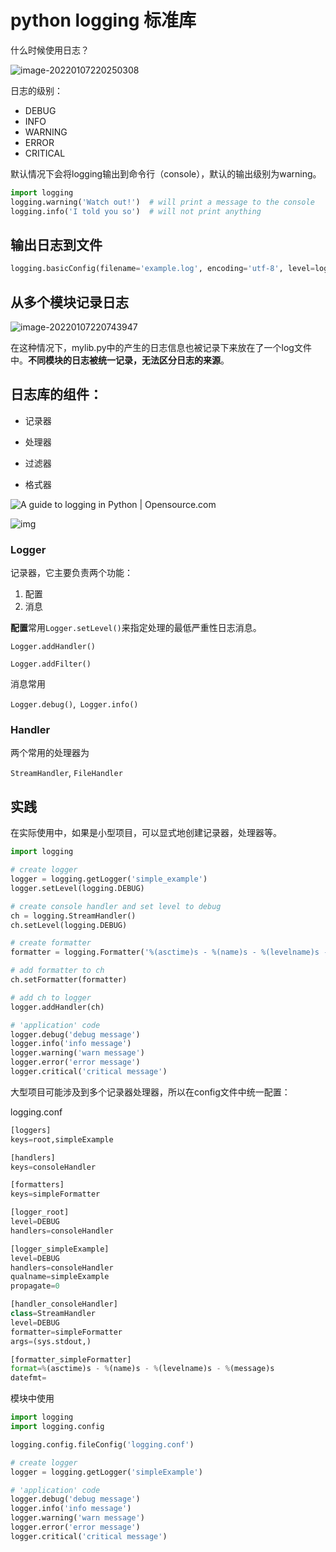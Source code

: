 # python logging 标准库

什么时候使用日志？

![image-20220107220250308](python%20logging%20%E6%A0%87%E5%87%86%E5%BA%93.assets/image-20220107220250308.png)

日志的级别：

* DEBUG
* INFO
* WARNING
* ERROR
* CRITICAL

默认情况下会将logging输出到命令行（console），默认的输出级别为warning。

```python
import logging
logging.warning('Watch out!')  # will print a message to the console
logging.info('I told you so')  # will not print anything
```

## 输出日志到文件

```python
logging.basicConfig(filename='example.log', encoding='utf-8', level=logging.DEBUG)
```

## 从多个模块记录日志

![image-20220107220743947](python%20logging%20%E6%A0%87%E5%87%86%E5%BA%93.assets/image-20220107220743947.png)

在这种情况下，mylib.py中的产生的日志信息也被记录下来放在了一个log文件中。**不同模块的日志被统一记录，无法区分日志的来源**。

## 日志库的组件：

* 记录器

* 处理器

* 过滤器

* 格式器

![A guide to logging in Python | Opensource.com](python%20logging%20%E6%A0%87%E5%87%86%E5%BA%93.assets/4-nfjk7uc.jpg)

![img](python%20logging%20%E6%A0%87%E5%87%86%E5%BA%93.assets/v2-6e74d55d4a43848e7762a7cad1d27f16_720w.jpg)

### Logger

记录器，它主要负责两个功能：

1. 配置
2. 消息

**配置**常用`Logger.setLevel()`来指定处理的最低严重性日志消息。

`Logger.addHandler()`

`Logger.addFilter()`

消息常用

`Logger.debug()`,` Logger.info()` 

### Handler 

两个常用的处理器为

`StreamHandler`, `FileHandler`

## 实践

在实际使用中，如果是小型项目，可以显式地创建记录器，处理器等。

```python
import logging

# create logger
logger = logging.getLogger('simple_example')
logger.setLevel(logging.DEBUG)

# create console handler and set level to debug
ch = logging.StreamHandler()
ch.setLevel(logging.DEBUG)

# create formatter
formatter = logging.Formatter('%(asctime)s - %(name)s - %(levelname)s - %(message)s')

# add formatter to ch
ch.setFormatter(formatter)

# add ch to logger
logger.addHandler(ch)

# 'application' code
logger.debug('debug message')
logger.info('info message')
logger.warning('warn message')
logger.error('error message')
logger.critical('critical message')
```

大型项目可能涉及到多个记录器处理器，所以在config文件中统一配置：

logging.conf

```python
[loggers]
keys=root,simpleExample

[handlers]
keys=consoleHandler

[formatters]
keys=simpleFormatter

[logger_root]
level=DEBUG
handlers=consoleHandler

[logger_simpleExample]
level=DEBUG
handlers=consoleHandler
qualname=simpleExample
propagate=0

[handler_consoleHandler]
class=StreamHandler
level=DEBUG
formatter=simpleFormatter
args=(sys.stdout,)

[formatter_simpleFormatter]
format=%(asctime)s - %(name)s - %(levelname)s - %(message)s
datefmt=
```

模块中使用

```python
import logging
import logging.config

logging.config.fileConfig('logging.conf')

# create logger
logger = logging.getLogger('simpleExample')

# 'application' code
logger.debug('debug message')
logger.info('info message')
logger.warning('warn message')
logger.error('error message')
logger.critical('critical message')
```

